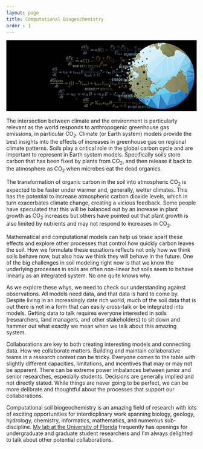 ```yaml
---
layout: page
title: Computational Biogeochemistry
order : 1
---
```


![Exploding computaitonal Earth](assets/logo_bg_black.png)

The intersection between climate and the environment is particularly relevant as the world responds to anthropogenic greenhouse gas emissions, in particular CO<sub>2</sub>.
Climate (or Earth system) models provide the best insights into the effects of increases in greenhouse gas on regional climate patterns.
Soils play a critical role in the global carbon cycle and are important to represent in Earth system models.
Specifically soils store carbon that has been fixed by plants from CO<sub>2</sub>, and then release it back to the atmosphere as CO<sub>2</sub> when microbes eat the dead organics.

The transformation of organic carbon in the soil into atmospheric CO<sub>2</sub> is expected to be faster under warmer and, generally, wetter climates.
This has the potential to increase atmospheric carbon dioxide levels, which in turn exacerbates climate change, creating a vicious feedback.
Some people have speculated that this will be balanced out by an increase in plant growth as CO<sub>2</sub> increases but others have pointed out that plant growth is also limited by nutrients and may not respond to increases in CO<sub>2</sub>. 

Mathematical and computational models can help us tease apart these effects and explore other processes that control how quickly carbon leaves the soil.
How we formulate these equations reflects not only how we think soils behave now, but also how we think they will behave in the future.
One of the big challenges in soil modeling right now is that we know the underlying processes in soils are often non-linear _but_ soils seem to behave linearly as an integrated system.
No one quite knows why.

As we explore these whys, we need to check our understanding against observations.
All models need data, and that data is hard to come by.
Despite living in an increasingly date rich world, much of the soil data that is out there is not in a form that can easily cross-talk or be integrated into models.
Getting data to talk requires everyone interested in soils (researchers, land managers, and other stakeholders) to sit down and hammer out what exactly we mean when we talk about this amazing system.

Collaborations are key to both creating interesting models and connecting data.
How we collaborate matters.
Building and maintain collaborative teams in a research context can be tricky.
Everyone comes to the table with slightly different capacities, limitations, and incentives that may or may not be apparent.
There can be extreme power imbalances between junior and senior researches, especially students.
Decisions are generally implied and not directly stated.
While things are never going to be perfect, we can be more delibrate and thoughtful about the processes that support our collaborations.

Computational soil biogeochemistry is an amazing field of research with lots of exciting opportunities for interdicplinary work spanning biology, geology, hydrology, chemistry, informatics, mathematics, and numerous sub-discipline.
[My lab at the University of Florida](https://www.essie.ufl.edu/people/name/kathe-todd-brown/) frequently has openings for undergraduate and graduate student researchers and I'm always delighted to talk about other potential collaborations.